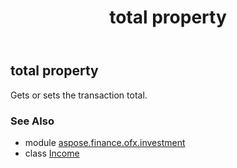 ﻿---
title: total property
second_title: Aspose.Finance for Python via .NET API References
description: 
type: docs
weight: 120
url: /python-net/aspose.finance.ofx.investment/income/total/
is_root: false
---

## total property


Gets or sets the transaction total.

### See Also
* module [aspose.finance.ofx.investment](../../)
* class [Income](/finance/python-net/aspose.finance.ofx.investment/income)
